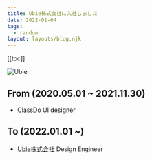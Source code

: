 ```yaml
---
title: Ubie株式会社に入社しました
date: 2022-01-04
tags:
  - random
layout: layouts/blog.njk
---
```


[[toc]]

![Ubie](https://storage.googleapis.com/studio-design-assets/projects/brqE5z3wq4/s-180x72_da0cdb20-6133-4040-8574-eab94fc6fdd0.svg)

## From (2020.05.01 ~ 2021.11.30)

- [ClassDo](https://classdo.com/) UI designer

## To (2022.01.01 ~)

- [Ubie株式会社](https://ubie.life/) Design Engineer